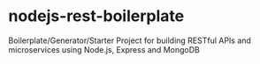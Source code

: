# nodejs-rest-boilerplate
Boilerplate/Generator/Starter Project for building RESTful APIs and microservices using Node.js, Express and MongoDB
